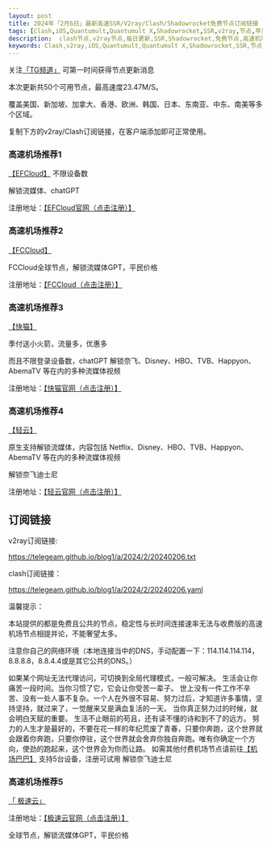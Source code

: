 ```yaml
---
layout: post
title: 2024年「2月6日」最新高速SSR/V2ray/Clash/Shadowrocket免费节点订阅链接
tags: [Clash,iOS,Quantumult,Quantumult X,Shadowrocket,SSR,v2ray,节点,苹果,小火箭,订阅链,高速免费节点,V2ray,clash,ss,ssr,trojan,vmess,免费节点,翻墙必备,免费节点,科学上网]
description:  clash节点,v2ray节点,每日更新,SSR,Shadowrocket,免费节点,高速机场推荐
keywords: Clash,v2ray,iOS,Quantumult,Quantumult X,Shadowrocket,SSR,节点,苹果,小火箭,订阅链接,高速免费节点,V2ray,clash,ss,ssr,trojan,vmess,翻墙必备,免费节点,科学上网, 
---
```

关注[「TG频道」](https://t.me/+Nz3-ybO4nwMzMDU1) 可第一时间获得节点更新消息

本次更新共50个可用节点，最高速度23.47M/S。

覆盖美国、新加坡、加拿大、香港、欧洲、韩国、日本、东南亚、中东、南美等多个区域。

复制下方的v2ray/Clash订阅链接，在客户端添加即可正常使用。

###  高速机场推荐1

[【EFCloud】](https://www.easyfastcloud.com/#/register?code=zZbUVKvu)
不限设备数

解锁流媒体、chatGPT

注册地址：[【EFCloud官网（点击注册）】](https://www.easyfastcloud.com/#/register?code=zZbUVKvu)

###  高速机场推荐2

[【FCCloud】](https://v1.fastconnectcloud1.com/#/register?code=9BV1HHRM)

FCCloud全球节点，解锁流媒体GPT，平民价格

注册地址：[【FCCloud（点击注册）】](https://v1.fastconnectcloud1.com/#/register?code=9BV1HHRM)

### 高速机场推荐3

[【快猫】](https://cf1.ikuaimao.world/#/register?code=TTaIXhNs)

季付送小火箭，流量多，优惠多

而且不限登录设备数，chatGPT 解锁奈飞、Disney、HBO、TVB、Happyon、AbemaTV 等在内的多种流媒体视频

注册地址：[【快猫官网（点击注册）】](https://cf1.ikuaimao.world/#/register?code=TTaIXhNs)

###  高速机场推荐4 

 [【轻云】](https://qingyun.world/#/register?code=C5zOLvph)

原生支持解锁流媒体，内容包括 Netflix、Disney、HBO、TVB、Happyon、AbemaTV 等在内的多种流媒体视频

解锁奈飞迪士尼

注册地址：[【轻云官网（点击注册）】](https://qingyun.world/#/register?code=C5zOLvph)

##  订阅链接

v2ray订阅链接:

https://telegeam.github.io/blog1/a/2024/2/20240206.txt

clash订阅链接：

https://telegeam.github.io/blog1/a/2024/2/20240206.yaml

温馨提示：

本站提供的都是免费且公共的节点，稳定性与长时间连接速率无法与收费版的高速机场节点相提并论，不能奢望太多。

注意你自己的网络环境（本地连接当中的DNS，手动配置一下：114.114.114.114，8.8.8.8，8.8.4.4或是其它公共的DNS。）

如果某个网址无法代理访问，可切换到全局代理模式，一般可解决。
生活会让你痛苦一段时间。当你习惯了它，它会让你受苦一辈子。
世上没有一件工作不辛苦、没有一处人事不复杂。一个人在外很不容易、努力过后，才知道许多事情，坚持坚持，就过来了，一觉醒来又是满血复活的一天。
 当你真正努力过的时候，就会明白天赋的重要。
 生活不止眼前的苟且，还有读不懂的诗和到不了的远方。
努力的人生才是最好的，不要在花一样的年纪荒废了青春，只要你奔跑，这个世界就会跟着你奔跑，只要你停驻，这个世界就会舍弃你独自奔跑。唯有你确定一个方向，使劲的跑起来，这个世界会为你而让路。
如需其他付费机场节点请前往[【机场巴巴】](https://cf1.ikuaimao.world/#/register?code=TTaIXhNs)
支持5台设备，注册可试用
解锁奈飞迪士尼

###  高速机场推荐5 

[「 极速云」](https://v1.fastconnectcloud1.com/#/register?code=9BV1HHRM)

注册地址：[【极速云官网（点击注册）】](https://v1.fastconnectcloud1.com/#/register?code=9BV1HHRM)

全球节点，解锁流媒体GPT，平民价格
